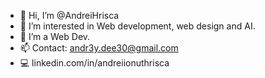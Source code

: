 - 👋 Hi, I’m @AndreiHrisca
- 👀 I’m interested in Web development, web design and AI.
- 🌱 I’m a Web Dev.
- 📫 Contact: andr3y.dee30@gmail.com
- 💻 linkedin.com/in/andreiionuthrisca
